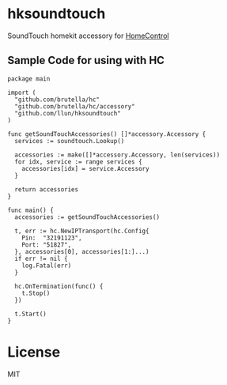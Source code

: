 # hksoundtouch

SoundTouch homekit accessory for [HomeControl](https://github.com/brutella/hc)

## Sample Code for using with HC

```golang
package main

import (
  "github.com/brutella/hc"
  "github.com/brutella/hc/accessory"
  "github.com/llun/hksoundtouch"
)

func getSoundTouchAccessories() []*accessory.Accessory {
  services := soundtouch.Lookup()

  accessories := make([]*accessory.Accessory, len(services))
  for idx, service := range services {
    accessories[idx] = service.Accessory
  }

  return accessories
}

func main() {
  accessories := getSoundTouchAccessories()

  t, err := hc.NewIPTransport(hc.Config{
    Pin:  "32191123",
    Port: "51827",
  }, accessories[0], accessories[1:]...)
  if err != nil {
    log.Fatal(err)
  }

  hc.OnTermination(func() {
    t.Stop()
  })

  t.Start()
}
```

# License

MIT
